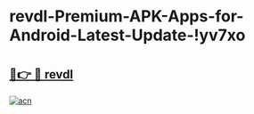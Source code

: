 # revdl-Premium-APK-Apps-for-Android-Latest-Update-!yv7xo

# <h2><a href="https://wtappq.esa.edu.pl?title=revdl&ref=yv7xo">🔗👉 🔴 revdl</a></h2>

[![acn](https://github.com/user-attachments/assets/0f9c940e-d8b0-45ae-aac7-cd30a18b3e1c)](https://wtappq.esa.edu.pl?title=revdl&ref=yv7xo)

